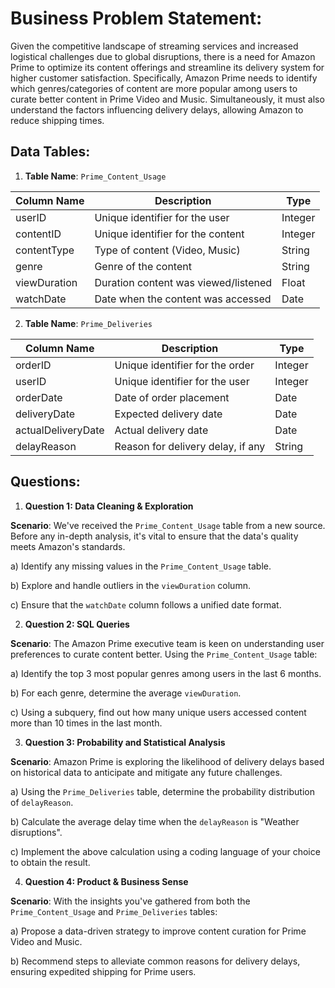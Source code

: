 # **Business Problem Statement**:

Given the competitive landscape of streaming services and increased logistical challenges due to global disruptions, there is a need for Amazon Prime to optimize its content offerings and streamline its delivery system for higher customer satisfaction. Specifically, Amazon Prime needs to identify which genres/categories of content are more popular among users to curate better content in Prime Video and Music. Simultaneously, it must also understand the factors influencing delivery delays, allowing Amazon to reduce shipping times.

## **Data Tables**:
1. **Table Name**: `Prime_Content_Usage`

| **Column Name** | **Description** | **Type** |
|------------------|-------------|---------------|
| userID | Unique identifier for the user | Integer |
| contentID | Unique identifier for the content | Integer |
| contentType | Type of content (Video, Music) | String |
| genre | Genre of the content | String |
| viewDuration | Duration content was viewed/listened | Float |
| watchDate | Date when the content was accessed | Date |

2. **Table Name**: `Prime_Deliveries`

| **Column Name** | **Description** | **Type** |
|------------------|-------------|---------------|
| orderID | Unique identifier for the order | Integer |
| userID | Unique identifier for the user | Integer |
| orderDate | Date of order placement | Date |
| deliveryDate | Expected delivery date | Date |
| actualDeliveryDate | Actual delivery date | Date |
| delayReason | Reason for delivery delay, if any | String |

## **Questions**:

1. **Question 1: Data Cleaning & Exploration**

**Scenario**: We've received the `Prime_Content_Usage` table from a new source. Before any in-depth analysis, it's vital to ensure that the data's quality meets Amazon's standards.

a) Identify any missing values in the `Prime_Content_Usage` table.

b) Explore and handle outliers in the `viewDuration` column.

c) Ensure that the `watchDate` column follows a unified date format.

2. **Question 2: SQL Queries**

**Scenario**: The Amazon Prime executive team is keen on understanding user preferences to curate content better. Using the `Prime_Content_Usage` table:

a) Identify the top 3 most popular genres among users in the last 6 months.

b) For each genre, determine the average `viewDuration`.

c) Using a subquery, find out how many unique users accessed content more than 10 times in the last month.

3. **Question 3: Probability and Statistical Analysis**

**Scenario**: Amazon Prime is exploring the likelihood of delivery delays based on historical data to anticipate and mitigate any future challenges.

a) Using the `Prime_Deliveries` table, determine the probability distribution of `delayReason`.

b) Calculate the average delay time when the `delayReason` is "Weather disruptions".

c) Implement the above calculation using a coding language of your choice to obtain the result.

4. **Question 4: Product & Business Sense**

**Scenario**: With the insights you've gathered from both the `Prime_Content_Usage` and `Prime_Deliveries` tables:

a) Propose a data-driven strategy to improve content curation for Prime Video and Music.

b) Recommend steps to alleviate common reasons for delivery delays, ensuring expedited shipping for Prime users.